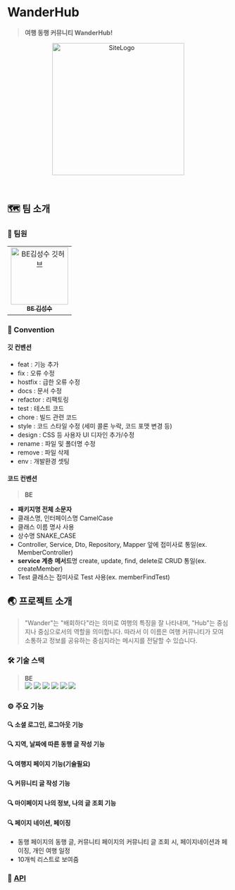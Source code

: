 # WanderHub

> **여행 동행 커뮤니티 WanderHub!**

<p align='center'>
<img src="https://velog.velcdn.com/images/tjdtn4484/post/cbb0bfe6-3ce0-47fc-83e0-d7114ee9e939/image.png" width="300px" height="300px" alt="SiteLogo"></img></p><br/>


## 🗺️ 팀 소개

### 🧳 팀원

<table>
  <tbody>
    <tr>
      <td align="center"><a href="https://github.com/SsangSoo"><img src="https://avatars.githubusercontent.com/u/85716720?v=4" width="130px;" alt="BE김성수 깃허브"/><br /><sub><b>BE 김성수</b></sub></a><br /></td>
  </tbody>
</table>

### 📌 Convention

#### 깃 컨벤션

- feat : 기능 추가
- fix : 오류 수정
- hostfix : 급한 오류 수정
- docs : 문서 수정
- refactor : 리팩토링
- test : 테스트 코드
- chore : 빌드 관련 코드
- style : 코드 스타일 수정 (세미 콜론 누락, 코드 포맷 변경 등)
- design : CSS 등 사용자 UI 디자인 추가/수정
- rename : 파일 및 폴더명 수정
- remove : 파일 삭제
- env : 개발환경 셋팅

#### 코드 컨벤션

> **BE**

- **패키지명 전체 소문자**
- 클래스명, 인터페이스명 CamelCase
- 클래스 이름 명사 사용
- 상수명 SNAKE_CASE
- Controller, Service, Dto, Repository, Mapper 앞에 접미사로 통일(ex. MemberController)
- **service 계층** **메서드**명 create, update, find, delete로 CRUD 통일(ex. createMember)
- Test 클래스는 접미사로 Test 사용(ex. memberFindTest)

## 🌏 프로젝트 소개

> "Wander"는 "배회하다"라는 의미로 여행의 특징을 잘 나타내며, "Hub"는 중심지나 중심으로서의 역할을 의미합니다.
> 따라서 이 이름은 여행 커뮤니티가 모여 소통하고 정보를 공유하는 중심지라는 메시지를 전달할 수 있습니다.

### 🛠️ 기술 스택

> **BE** <br>
> <img src="https://img.shields.io/badge/Java-007396?style=flat&logo=Java&logoColor=white" />
> <img src="https://img.shields.io/badge/MySQL-4479A1?style=flat&logo=MySQL&logoColor=white" />
> <img src="https://img.shields.io/badge/Spring Boot-6DB33F?style=flat&logo=Spring Boot&logoColor=white" />
> <img src="https://img.shields.io/badge/Amazon AWS-232F3E?style=flat&logo=Amazon AWS&logoColor=white" />
> <img src="https://img.shields.io/badge/Amazon EC2-FF9900?style=flat&logo=Amazon EC2&logoColor=white" />
> <img src="https://img.shields.io/badge/Amazon RDS-527FFF?style=flat&logo=Amazon RDS&logoColor=white" />

### ⚙️ 주요 기능

#### 🔍 소셜 로그인, 로그아웃 기능

#### 🔍 지역, 날짜에 따른 동행 글 작성 기능

#### 🔍 여행지 페이지 기능(기술필요)

#### 🔍 커뮤니티 글 작성 기능

#### 🔍 마이페이지 나의 정보, 나의 글 조회 기능

#### 🔍 페이지 네이션, 페이징

- 동행 페이지의 동행 글, 커뮤니티 페이지의 커뮤니티 글 조회 시, 페이지네이션과 페이징, 개인 여행 일정
- 10개씩 리스트로 보여줌

### 📖 [API](https://SsangSoo.github.io/WanderHub_Backend/source)
